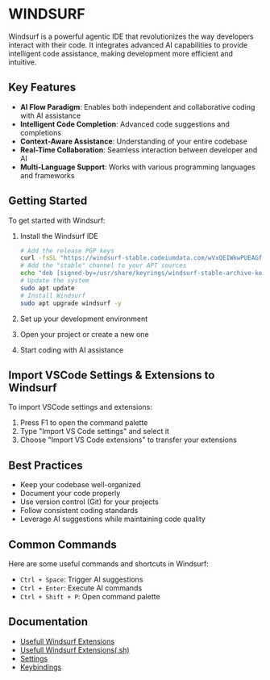 # WINDSURF

Windsurf is a powerful agentic IDE that revolutionizes the way developers interact with their code. It integrates advanced AI capabilities to provide intelligent code assistance, making development more efficient and intuitive.

## Key Features

- **AI Flow Paradigm**: Enables both independent and collaborative coding with AI assistance
- **Intelligent Code Completion**: Advanced code suggestions and completions
- **Context-Aware Assistance**: Understanding of your entire codebase
- **Real-Time Collaboration**: Seamless interaction between developer and AI
- **Multi-Language Support**: Works with various programming languages and frameworks

## Getting Started

To get started with Windsurf:

1. Install the Windsurf IDE

   ```bash
   # Add the release PGP keys
   curl -fsSL "https://windsurf-stable.codeiumdata.com/wVxQEIWkwPUEAGf3/windsurf.gpg" | sudo gpg --dearmor -o /usr/share/keyrings/windsurf-stable-archive-keyring.gpg
   # Add the "stable" channel to your APT sources
   echo "deb [signed-by=/usr/share/keyrings/windsurf-stable-archive-keyring.gpg arch=amd64] https://windsurf-stable.codeiumdata.com/wVxQEIWkwPUEAGf3/apt stable main" | sudo tee /etc/apt/sources.list.d/windsurf.list > /dev/null
   # Update the system
   sudo apt update
   # Install Windsurf
   sudo apt upgrade windsurf -y
   ```

2. Set up your development environment
3. Open your project or create a new one
4. Start coding with AI assistance

## Import VSCode Settings & Extensions to Windsurf

To import VSCode settings and extensions:

1. Press F1 to open the command palette
2. Type "Import VS Code settings" and select it
3. Choose "Import VS Code extensions" to transfer your extensions

## Best Practices

- Keep your codebase well-organized
- Document your code properly
- Use version control (Git) for your projects
- Follow consistent coding standards
- Leverage AI suggestions while maintaining code quality

## Common Commands

Here are some useful commands and shortcuts in Windsurf:

- `Ctrl + Space`: Trigger AI suggestions
- `Ctrl + Enter`: Execute AI commands
- `Ctrl + Shift + P`: Open command palette

## Documentation

- [Usefull Windsurf Extensions](./extensions.md)
- [Usefull Windsurf Extensions(.sh)](./extensions.sh)
- [Settings](./settings.md)
- [Keybindings](./keybindings.md)

